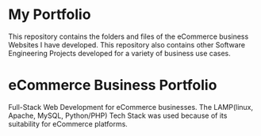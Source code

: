 # My Portfolio
This repository contains the folders and files of the eCommerce business Websites I have developed. This repository also contains other Software Engineering Projects developed for a variety of business use cases. 

# eCommerce Business Portfolio
Full-Stack Web Development for eCommerce businesses. The LAMP(linux, Apache, MySQL, Python/PHP) Tech Stack was used because of its suitability for eCommerce platforms. 
